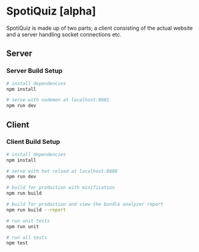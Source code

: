 # SpotiQuiz [alpha]

SpotiQuiz is made up of two parts; a client consisting of the actual website and a server handling socket connections etc.

## Server

### Server Build Setup

``` bash
# install dependencies
npm install

# serve with nodemon at localhost:8081
npm run dev
```

## Client

### Client Build Setup

``` bash
# install dependencies
npm install

# serve with hot reload at localhost:8080
npm run dev

# build for production with minification
npm run build

# build for production and view the bundle analyzer report
npm run build --report

# run unit tests
npm run unit

# run all tests
npm test
```
